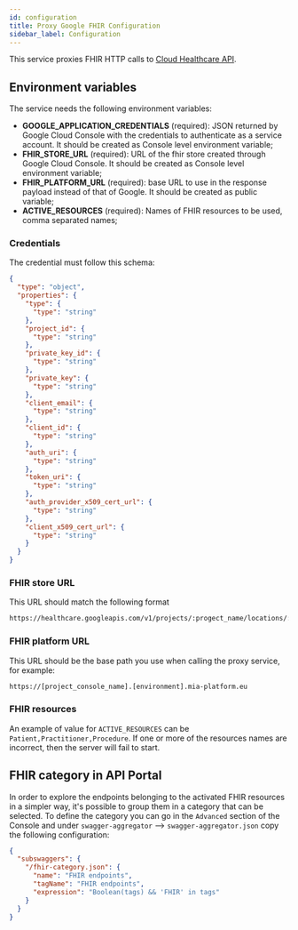 ```yaml
---
id: configuration
title: Proxy Google FHIR Configuration
sidebar_label: Configuration
---
```

This service proxies FHIR HTTP calls to [Cloud Healthcare API](https://cloud.google.com/healthcare/docs/concepts/fhir).

## Environment variables

The service needs the following environment variables:
- **GOOGLE_APPLICATION_CREDENTIALS** (required): JSON returned by Google Cloud Console with the credentials to authenticate 
  as a service account. It should be created as Console level environment variable;
- **FHIR_STORE_URL** (required): URL of the fhir store created through Google Cloud Console. It should be created as 
  Console level environment variable;
- **FHIR_PLATFORM_URL** (required): base URL to use in the response payload instead of that of Google. It should be created as public variable;
- **ACTIVE_RESOURCES** (required): Names of FHIR resources to be used, comma separated names;

### Credentials
The credential must follow this schema:
```json
{
  "type": "object",
  "properties": {
    "type": {
      "type": "string"
    },
    "project_id": {
      "type": "string"
    },
    "private_key_id": {
      "type": "string"
    },
    "private_key": {
      "type": "string"
    },
    "client_email": {
      "type": "string"
    },
    "client_id": {
      "type": "string"
    },
    "auth_uri": {
      "type": "string"
    },
    "token_uri": {
      "type": "string"
    },
    "auth_provider_x509_cert_url": {
      "type": "string"
    },
    "client_x509_cert_url": {
      "type": "string"
    }
  }
}
```

### FHIR store URL
This URL should match the following format
```html
https://healthcare.googleapis.com/v1/projects/:progect_name/locations/:geographical_location/datasets/:dataset_name/fhirStores/:fhir_store_name
```
### FHIR platform URL
This URL should be the base path you use when calling the proxy service, for example:
```html
https://[project_console_name].[environment].mia-platform.eu
```

### FHIR resources
An example of value for `ACTIVE_RESOURCES` can be `Patient,Practitioner,Procedure`. If one or more of the
resources names are incorrect, then the server will fail to start.

## FHIR category in API Portal
In order to explore the endpoints belonging to the activated FHIR resources in a simpler way, it's possible to group them
in a category that can be selected.
To define the category you can go in the `Advanced` section of the Console and under `swagger-aggregator` --> `swagger-aggregator.json`
copy the following configuration:
```json
{
  "subswaggers": {
    "/fhir-category.json": {
      "name": "FHIR endpoints",
      "tagName": "FHIR endpoints",
      "expression": "Boolean(tags) && 'FHIR' in tags"
    }
  }
}
```
